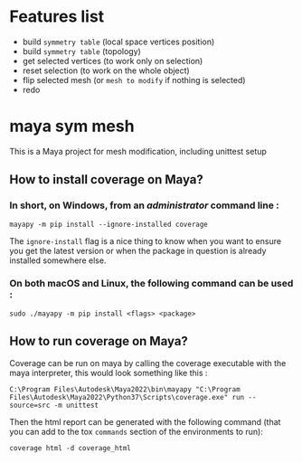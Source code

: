 # Features list

* build `symmetry table` (local space vertices position)
* build `symmetry table` (topology)
* get selected vertices (to work only on selection)
* reset selection (to work on the whole object)
* flip selected mesh (or `mesh to modify` if nothing is selected)
* redo

# maya sym mesh
This is a Maya project for mesh modification, including unittest setup

## How to install coverage on Maya?

### In short, on Windows, from an ***administrator*** command line :
```commandline
mayapy -m pip install --ignore-installed coverage
```
The `ignore-install` flag is a nice thing to know when you want to ensure you get the latest version or when the package in question is already installed somewhere else.


### On both macOS and Linux, the following command can be used :
```commandline
sudo ./mayapy -m pip install <flags> <package>
```
## How to run coverage on Maya?
Coverage can be run on maya by calling the coverage executable with the maya interpreter, this would look something like this : 
```commandline
C:\Program Files\Autodesk\Maya2022\bin\mayapy "C:\Program Files\Autodesk\Maya2022\Python37\Scripts\coverage.exe" run --source=src -m unittest
```

Then the html report can be generated with the following command (that you can add to the tox `commands` section of the environments to run):
```commandline
coverage html -d coverage_html
```
